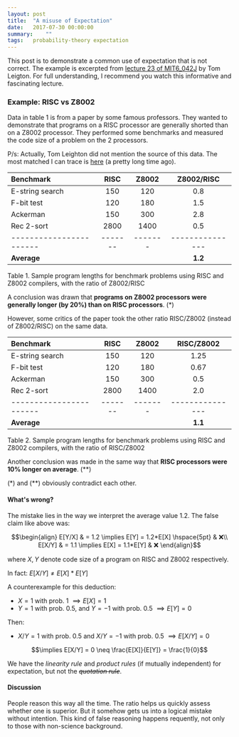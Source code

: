 ```yaml
---
layout: post
title:  "A misuse of Expectation"
date:   2017-07-30 00:00:00
summary:    ""
tags:   probability-theory expectation
---
```


This post is to demonstrate a common use of expectation that is not correct. The example is excerpted from [lecture 23 of MIT6_042J](https://ocw.mit.edu/courses/electrical-engineering-and-computer-science/6-042j-mathematics-for-computer-science-fall-2010/video-lectures/lecture-23-expectation-ii) by Tom Leigton. For full understanding, I recommend you watch this informative and fascinating lecture.


### Example: RISC vs Z8002
Data in table 1 is from a paper by some famous professors. They wanted to demonstrate that programs on a RISC processor are generally shorted than on a Z8002 processor. They performed some benchmarks and measured the code size of a problem on the 2 processors.

P/s: Actually, Tom Leighton did not mention the source of this data. The most matched I can trace is [here](https://courses.cs.washington.edu/courses/cse548/05wi/files/Patterson-A-VLSI-RISC.pdf) (a pretty long time ago).


| Benchmark				| RISC	| Z8002	| Z8002/RISC	|
|:----------------------|:-----:|:-----:|:-------------:|
| E-string search		| 150	| 120	| 0.8			|
| F-bit test			| 120	| 180	| 1.5			|
| Ackerman				| 150	| 300	| 2.8			|
| Rec 2-sort			| 2800	| 1400	| 0.5			|
|-----------------------|-------|-------|---------------|
| **Average**			|		|		| **1.2**		|

<figcaption>Table 1. Sample program lengths for benchmark problems using RISC and
Z8002 compilers, with the ratio of Z8002/RISC</figcaption>

A conclusion was drawn that **programs on Z8002 processors were generally longer (by 20%) than on RISC processors**. (*)

However, some critics of the paper took the other ratio RISC/Z8002 (instead of Z8002/RISC) on the same data.

| Benchmark				| RISC	| Z8002	| RISC/Z8002	|
|:----------------------|:-----:|:-----:|:-------------:|
| E-string search		| 150	| 120	| 1.25			|
| F-bit test			| 120	| 180	| 0.67			|
| Ackerman				| 150	| 300	| 0.5			|
| Rec 2-sort			| 2800	| 1400	| 2.0			|
|-----------------------|-------|-------|---------------|
| **Average**			|		|		| **1.1**		|

<figcaption>Table 2. Sample program lengths for benchmark problems using RISC and
Z8002 compilers, with the ratio of RISC/Z8002</figcaption>

Another conclusion was made in the same way that **RISC processors were 10% longer on average**. (**)

(*) and (**) obviously contradict each other.

####  What's wrong?
The mistake lies in the way we interpret the average value 1.2. The false claim like above was:

$$\begin{align}
E[Y/X] & = 1.2 \implies E[Y] = 1.2*E[X] \hspace{5pt} & ❌\\
E[X/Y] & = 1.1 \implies E[X] = 1.1*E[Y] & ❌
\end{align}$$

where $X, Y$ denote code size of a program on RISC and Z8002 respectively.

In fact: $E[X/Y] \neq E[X] * E[Y]$

A counterexample for this deduction:

- $X = 1$ with prob. 1 $\implies E[X] = 1$
- $Y = 1$ with prob. 0.5, and $Y = -1$ with prob. 0.5 $\implies E[Y] = 0$

Then:
- $X/Y = 1$ with prob. 0.5 and $X/Y = -1$ with prob. 0.5 $\implies E[X/Y] = 0$

$$\implies E[X/Y] = 0 \neq \frac{E[X]}{E[Y]} = \frac{1}{0}$$

We have the *linearity rule* and *product rules* (if mutually independent) for expectation, but not the ~~*quotation rule*~~.

#### Discussion
People reason this way all the time. The ratio helps us quickly assess whether one is superior. But it somehow gets us into a logical mistake without intention. This kind of false reasoning happens requently, not only to those with non-science background.
